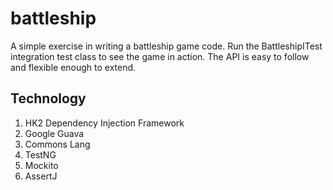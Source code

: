 battleship
==========

A simple exercise in writing a battleship game code. Run the BattleshipITest integration test class to see the game in action. The API is easy to follow and flexible enough to extend.



## Technology

1. HK2 Dependency Injection Framework
2. Google Guava
3. Commons Lang
4. TestNG
5. Mockito
6. AssertJ




